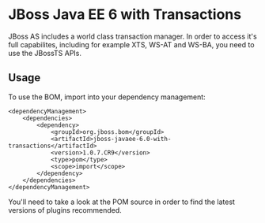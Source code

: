 JBoss Java EE 6 with Transactions
=================================

JBoss AS includes a world class transaction manager. In order to access it's full capabilites, including for example XTS, WS-AT and WS-BA, you need to use the JBossTS APIs.
 
Usage
-----

To use the BOM, import into your dependency management:

    <dependencyManagement>
        <dependencies>
            <dependency>
                <groupId>org.jboss.bom</groupId>
                <artifactId>jboss-javaee-6.0-with-transactions</artifactId>
                <version>1.0.7.CR9</version>
                <type>pom</type>
                <scope>import</scope>
            </dependency>
        </dependencies>
    </dependencyManagement>

You'll need to take a look at the POM source in order to find the latest versions of plugins recommended.
